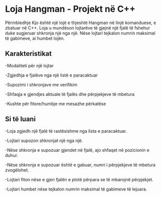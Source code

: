 # Loja Hangman - Projekt në C++
Përmbledhje Kjo është një lojë e thjeshtë Hangman në linjë komanduese, e zbatuar në C++. Loja u mundëson lojtarëve të gjejnë një fjalë të fshehur duke sugjeruar shkronja një nga një. Nëse lojtari tejkalon numrin maksimal të gabimeve, ai humbet lojën.

## Karakteristikat
-Modaliteti për një lojtar 

-Zgjedhja e fjalëve nga një listë e paracaktuar 

-Supozimi i shkronjave me verifikim 

-Shfaqja e gjendjes aktuale të fjalës dhe përpjekjeve të mbetura 

-Kushte për fitore/humbje me mesazhe përkatëse

## Si të luani
-Loja zgjedh një fjalë të rastësishme nga lista e paracaktuar. 

-Lojtari supozon shkronjat një nga një. 

-Nëse shkronja e supozuar gjendet në fjalë, ajo shfaqet në pozicionin e duhur. 

-Nëse shkronja e supozuar është e gabuar, numri i përpjekjeve të mbetura zvogëlohet. 

-Lojtari fiton nëse e gjen fjalën e plotë përpara se të mbarojnë përpjekjet. 

-Lojtari humbet nëse tejkalon numrin maksimal të gabimeve të lejuara.
